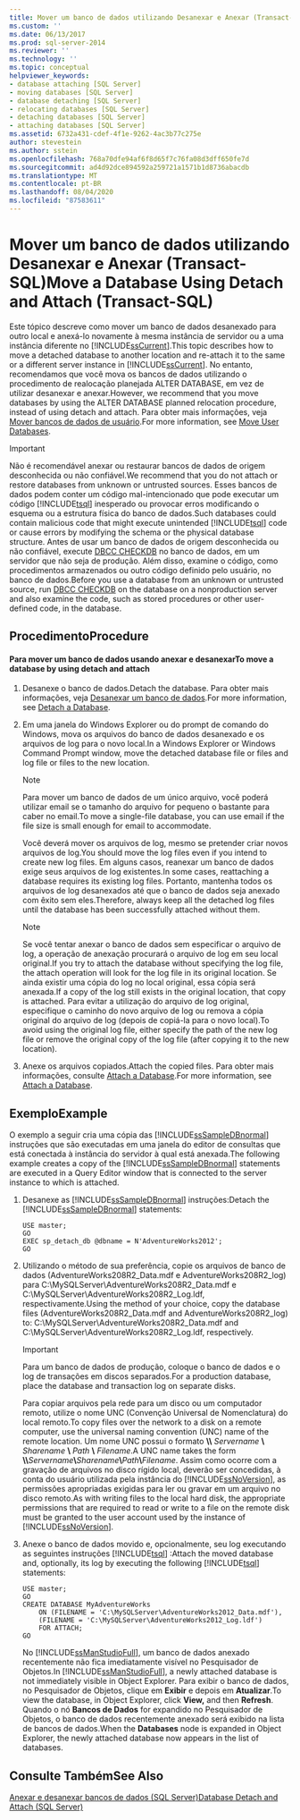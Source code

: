 ```yaml
---
title: Mover um banco de dados utilizando Desanexar e Anexar (Transact-SQL) | Microsoft Docs
ms.custom: ''
ms.date: 06/13/2017
ms.prod: sql-server-2014
ms.reviewer: ''
ms.technology: ''
ms.topic: conceptual
helpviewer_keywords:
- database attaching [SQL Server]
- moving databases [SQL Server]
- database detaching [SQL Server]
- relocating databases [SQL Server]
- detaching databases [SQL Server]
- attaching databases [SQL Server]
ms.assetid: 6732a431-cdef-4f1e-9262-4ac3b77c275e
author: stevestein
ms.author: sstein
ms.openlocfilehash: 768a70dfe94af6f8d65f7c76fa08d3dff650fe7d
ms.sourcegitcommit: ad4d92dce894592a259721a1571b1d8736abacdb
ms.translationtype: MT
ms.contentlocale: pt-BR
ms.lasthandoff: 08/04/2020
ms.locfileid: "87583611"
---
```

# <a name="move-a-database-using-detach-and-attach-transact-sql"></a><span data-ttu-id="3c7f4-102">Mover um banco de dados utilizando Desanexar e Anexar (Transact-SQL)</span><span class="sxs-lookup"><span data-stu-id="3c7f4-102">Move a Database Using Detach and Attach (Transact-SQL)</span></span>
  <span data-ttu-id="3c7f4-103">Este tópico descreve como mover um banco de dados desanexado para outro local e anexá-lo novamente à mesma instância de servidor ou a uma instância diferente no [!INCLUDE[ssCurrent](../../includes/sscurrent-md.md)].</span><span class="sxs-lookup"><span data-stu-id="3c7f4-103">This topic describes how to move a detached database to another location and re-attach it to the same or a different server instance in [!INCLUDE[ssCurrent](../../includes/sscurrent-md.md)].</span></span> <span data-ttu-id="3c7f4-104">No entanto, recomendamos que você mova os bancos de dados utilizando o procedimento de realocação planejada ALTER DATABASE, em vez de utilizar desanexar e anexar.</span><span class="sxs-lookup"><span data-stu-id="3c7f4-104">However, we recommend that you move databases by using the ALTER DATABASE planned relocation procedure, instead of using detach and attach.</span></span> <span data-ttu-id="3c7f4-105">Para obter mais informações, veja [Mover bancos de dados de usuário](move-user-databases.md).</span><span class="sxs-lookup"><span data-stu-id="3c7f4-105">For more information, see [Move User Databases](move-user-databases.md).</span></span>  
  
> [!IMPORTANT]  
>  <span data-ttu-id="3c7f4-106">Não é recomendável anexar ou restaurar bancos de dados de origem desconhecida ou não confiável.</span><span class="sxs-lookup"><span data-stu-id="3c7f4-106">We recommend that you do not attach or restore databases from unknown or untrusted sources.</span></span> <span data-ttu-id="3c7f4-107">Esses bancos de dados podem conter um código mal-intencionado que pode executar um código [!INCLUDE[tsql](../../includes/tsql-md.md)] inesperado ou provocar erros modificando o esquema ou a estrutura física do banco de dados.</span><span class="sxs-lookup"><span data-stu-id="3c7f4-107">Such databases could contain malicious code that might execute unintended [!INCLUDE[tsql](../../includes/tsql-md.md)] code or cause errors by modifying the schema or the physical database structure.</span></span> <span data-ttu-id="3c7f4-108">Antes de usar um banco de dados de origem desconhecida ou não confiável, execute [DBCC CHECKDB](/sql/t-sql/database-console-commands/dbcc-checkdb-transact-sql) no banco de dados, em um servidor que não seja de produção. Além disso, examine o código, como procedimentos armazenados ou outro código definido pelo usuário, no banco de dados.</span><span class="sxs-lookup"><span data-stu-id="3c7f4-108">Before you use a database from an unknown or untrusted source, run [DBCC CHECKDB](/sql/t-sql/database-console-commands/dbcc-checkdb-transact-sql) on the database on a nonproduction server and also examine the code, such as stored procedures or other user-defined code, in the database.</span></span>  
  
## <a name="procedure"></a><span data-ttu-id="3c7f4-109">Procedimento</span><span class="sxs-lookup"><span data-stu-id="3c7f4-109">Procedure</span></span>  
  
#### <a name="to-move-a-database-by-using-detach-and-attach"></a><span data-ttu-id="3c7f4-110">Para mover um banco de dados usando anexar e desanexar</span><span class="sxs-lookup"><span data-stu-id="3c7f4-110">To move a database by using detach and attach</span></span>  
  
1.  <span data-ttu-id="3c7f4-111">Desanexe o banco de dados.</span><span class="sxs-lookup"><span data-stu-id="3c7f4-111">Detach the database.</span></span> <span data-ttu-id="3c7f4-112">Para obter mais informações, veja [Desanexar um banco de dados](detach-a-database.md).</span><span class="sxs-lookup"><span data-stu-id="3c7f4-112">For more information, see [Detach a Database](detach-a-database.md).</span></span>  
  
2.  <span data-ttu-id="3c7f4-113">Em uma janela do Windows Explorer ou do prompt de comando do Windows, mova os arquivos do banco de dados desanexado e os arquivos de log para o novo local.</span><span class="sxs-lookup"><span data-stu-id="3c7f4-113">In a Windows Explorer or Windows Command Prompt window, move the detached database file or files and log file or files to the new location.</span></span>  
  
    > [!NOTE]  
    >  <span data-ttu-id="3c7f4-114">Para mover um banco de dados de um único arquivo, você poderá utilizar email se o tamanho do arquivo for pequeno o bastante para caber no email.</span><span class="sxs-lookup"><span data-stu-id="3c7f4-114">To move a single-file database, you can use email if the file size is small enough for email to accommodate.</span></span>  
  
     <span data-ttu-id="3c7f4-115">Você deverá mover os arquivos de log, mesmo se pretender criar novos arquivos de log.</span><span class="sxs-lookup"><span data-stu-id="3c7f4-115">You should move the log files even if you intend to create new log files.</span></span> <span data-ttu-id="3c7f4-116">Em alguns casos, reanexar um banco de dados exige seus arquivos de log existentes.</span><span class="sxs-lookup"><span data-stu-id="3c7f4-116">In some cases, reattaching a database requires its existing log files.</span></span> <span data-ttu-id="3c7f4-117">Portanto, mantenha todos os arquivos de log desanexados até que o banco de dados seja anexado com êxito sem eles.</span><span class="sxs-lookup"><span data-stu-id="3c7f4-117">Therefore, always keep all the detached log files until the database has been successfully attached without them.</span></span>  
  
    > [!NOTE]  
    >  <span data-ttu-id="3c7f4-118">Se você tentar anexar o banco de dados sem especificar o arquivo de log, a operação de anexação procurará o arquivo de log em seu local original.</span><span class="sxs-lookup"><span data-stu-id="3c7f4-118">If you try to attach the database without specifying the log file, the attach operation will look for the log file in its original location.</span></span> <span data-ttu-id="3c7f4-119">Se ainda existir uma cópia do log no local original, essa cópia será anexada.</span><span class="sxs-lookup"><span data-stu-id="3c7f4-119">If a copy of the log still exists in the original location, that copy is attached.</span></span> <span data-ttu-id="3c7f4-120">Para evitar a utilização do arquivo de log original, especifique o caminho do novo arquivo de log ou remova a cópia original do arquivo de log (depois de copiá-la para o novo local).</span><span class="sxs-lookup"><span data-stu-id="3c7f4-120">To avoid using the original log file, either specify the path of the new log file or remove the original copy of the log file (after copying it to the new location).</span></span>  
  
3.  <span data-ttu-id="3c7f4-121">Anexe os arquivos copiados.</span><span class="sxs-lookup"><span data-stu-id="3c7f4-121">Attach the copied files.</span></span> <span data-ttu-id="3c7f4-122">Para obter mais informações, consulte [Attach a Database](attach-a-database.md).</span><span class="sxs-lookup"><span data-stu-id="3c7f4-122">For more information, see [Attach a Database](attach-a-database.md).</span></span>  
  
## <a name="example"></a><span data-ttu-id="3c7f4-123">Exemplo</span><span class="sxs-lookup"><span data-stu-id="3c7f4-123">Example</span></span>  
 <span data-ttu-id="3c7f4-124">O exemplo a seguir cria uma cópia das [!INCLUDE[ssSampleDBnormal](../../includes/tsql-md.md)] instruções que são executadas em uma janela do editor de consultas que está conectada à instância do servidor à qual está anexada.</span><span class="sxs-lookup"><span data-stu-id="3c7f4-124">The following example creates a copy of the [!INCLUDE[ssSampleDBnormal](../../includes/tsql-md.md)] statements are executed in a Query Editor window that is connected to the server instance to which is attached.</span></span>  
  
1.  <span data-ttu-id="3c7f4-125">Desanexe as [!INCLUDE[ssSampleDBnormal](../../includes/tsql-md.md)] instruções:</span><span class="sxs-lookup"><span data-stu-id="3c7f4-125">Detach the [!INCLUDE[ssSampleDBnormal](../../includes/tsql-md.md)] statements:</span></span>  
  
    ```  
    USE master;  
    GO  
    EXEC sp_detach_db @dbname = N'AdventureWorks2012';  
    GO  
    ```  
  
2.  <span data-ttu-id="3c7f4-126">Utilizando o método de sua preferência, copie os arquivos de banco de dados (AdventureWorks208R2_Data.mdf e AdventureWorks208R2_log) para C:\MySQLServer\AdventureWorks208R2_Data.mdf e C:\MySQLServer\AdventureWorks208R2_Log.ldf, respectivamente.</span><span class="sxs-lookup"><span data-stu-id="3c7f4-126">Using the method of your choice, copy the database files (AdventureWorks208R2_Data.mdf and AdventureWorks208R2_log) to: C:\MySQLServer\AdventureWorks208R2_Data.mdf and C:\MySQLServer\AdventureWorks208R2_Log.ldf, respectively.</span></span>  
  
    > [!IMPORTANT]  
    >  <span data-ttu-id="3c7f4-127">Para um banco de dados de produção, coloque o banco de dados e o log de transações em discos separados.</span><span class="sxs-lookup"><span data-stu-id="3c7f4-127">For a production database, place the database and transaction log on separate disks.</span></span>  
  
     <span data-ttu-id="3c7f4-128">Para copiar arquivos pela rede para um disco ou um computador remoto, utilize o nome UNC (Convenção Universal de Nomenclatura) do local remoto.</span><span class="sxs-lookup"><span data-stu-id="3c7f4-128">To copy files over the network to a disk on a remote computer, use the universal naming convention (UNC) name of the remote location.</span></span> <span data-ttu-id="3c7f4-129">Um nome UNC possui o formato **\\\\** _Servername_ **\\** _Sharename_ **\\** _Path_ **\\** _Filename_.</span><span class="sxs-lookup"><span data-stu-id="3c7f4-129">A UNC name takes the form **\\\\**_Servername_**\\**_Sharename_**\\**_Path_**\\**_Filename_.</span></span> <span data-ttu-id="3c7f4-130">Assim como ocorre com a gravação de arquivos no disco rígido local, deverão ser concedidas, à conta do usuário utilizada pela instância do [!INCLUDE[ssNoVersion](../../includes/ssnoversion-md.md)], as permissões apropriadas exigidas para ler ou gravar em um arquivo no disco remoto.</span><span class="sxs-lookup"><span data-stu-id="3c7f4-130">As with writing files to the local hard disk, the appropriate permissions that are required to read or write to a file on the remote disk must be granted to the user account used by the instance of [!INCLUDE[ssNoVersion](../../includes/ssnoversion-md.md)].</span></span>  
  
3.  <span data-ttu-id="3c7f4-131">Anexe o banco de dados movido e, opcionalmente, seu log executando as seguintes instruções [!INCLUDE[tsql](../../includes/tsql-md.md)] :</span><span class="sxs-lookup"><span data-stu-id="3c7f4-131">Attach the moved database and, optionally, its log by executing the following [!INCLUDE[tsql](../../includes/tsql-md.md)] statements:</span></span>  
  
    ```  
    USE master;  
    GO  
    CREATE DATABASE MyAdventureWorks   
        ON (FILENAME = 'C:\MySQLServer\AdventureWorks2012_Data.mdf'),  
        (FILENAME = 'C:\MySQLServer\AdventureWorks2012_Log.ldf')  
        FOR ATTACH;  
    GO  
    ```  
  
     <span data-ttu-id="3c7f4-132">No [!INCLUDE[ssManStudioFull](../../includes/ssmanstudiofull-md.md)], um banco de dados anexado recentemente não fica imediatamente visível no Pesquisador de Objetos.</span><span class="sxs-lookup"><span data-stu-id="3c7f4-132">In [!INCLUDE[ssManStudioFull](../../includes/ssmanstudiofull-md.md)], a newly attached database is not immediately visible in Object Explorer.</span></span> <span data-ttu-id="3c7f4-133">Para exibir o banco de dados, no Pesquisador de Objetos, clique em **Exibir** e depois em **Atualizar**.</span><span class="sxs-lookup"><span data-stu-id="3c7f4-133">To view the database, in Object Explorer, click **View,** and then **Refresh**.</span></span> <span data-ttu-id="3c7f4-134">Quando o nó **Bancos de Dados** for expandido no Pesquisador de Objetos, o banco de dados recentemente anexado será exibido na lista de bancos de dados.</span><span class="sxs-lookup"><span data-stu-id="3c7f4-134">When the **Databases** node is expanded in Object Explorer, the newly attached database now appears in the list of databases.</span></span>  
  
## <a name="see-also"></a><span data-ttu-id="3c7f4-135">Consulte Também</span><span class="sxs-lookup"><span data-stu-id="3c7f4-135">See Also</span></span>  
 [<span data-ttu-id="3c7f4-136">Anexar e desanexar bancos de dados &#40;SQL Server&#41;</span><span class="sxs-lookup"><span data-stu-id="3c7f4-136">Database Detach and Attach &#40;SQL Server&#41;</span></span>](database-detach-and-attach-sql-server.md)  
  
  
